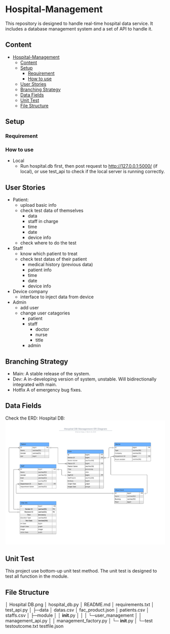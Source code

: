 # Hospital-Management
This repository is designed to handle real-time hospital data service.
It includes a database management system and a set of API to handle it.

## Content
- [Hospital-Management](#hospital-management)
  - [Content](#content)
  - [Setup](#setup)
    - [Requirement](#requirement)
    - [How to use](#how-to-use)
  - [User Stories](#user-stories)
  - [Branching Strategy](#branching-strategy)
  - [Data Fields](#data-fields)
  - [Unit Test](#unit-test)
  - [File Structure](#file-structure)

## Setup
### Requirement

### How to use
- Local
  - Run hospital.db first, then post request to http://127.0.0.1:5000/ (if local), or use test_api to check if the local server is running correctly.

## User Stories
- Patient:
  - upload basic info
  - check test data of themselves
    - data
    - staff in charge
    - time
    - date
    - device info
  - check where to do the test
- Staff
  - know which patient to treat
  - check test datas of their patient
    - medical history (previous data)
    - patient info
    - time
    - date
    - device info
- Device company
  - interface to inject data from device
- Admin
  - add user
  - change user catagories
    - patient
    - staff
      - doctor
      - nurse
      - title
    - admin


## Branching Strategy
- Main:     A stable release of the system.
- Dev:      A in-developing version of system, unstable. Will bidirectionally integrated with main.
- Hotfix    A of emergency bug fixes. 

## Data Fields
Check the ERD:  Hospital DB:  
![image](Hospital%20DB.png)

## Unit Test
This project use bottom-up unit test method. The unit test is designed to test all function in the module.

## File Structure
│  Hospital DB.png
│  hospital_db.py
│  README.md
│  requirements.txt
│  test_api.py
│
├─data
│      datas.csv
│      fac_product.json
│      patients.csv
│      staffs.csv
│
├─module
│  │  __init__.py
│  │
│  └─user_management
│     │  management_api.py
│     │  management_factory.py
│     └─ __init__.py
│
└─test
       testoutcome.txt
       testfile.json